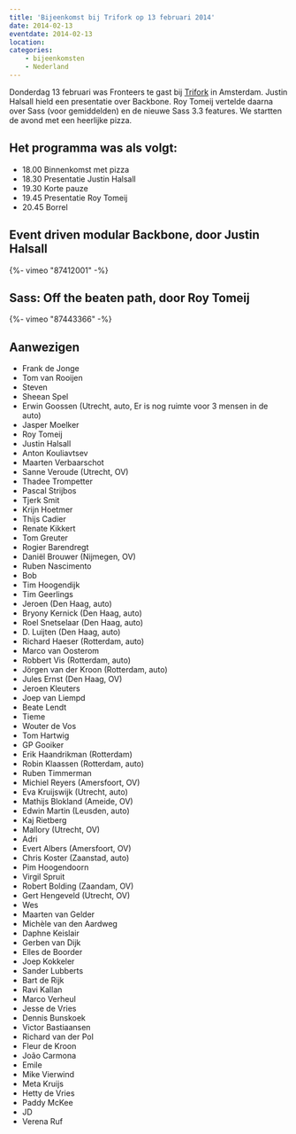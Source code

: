 ```yaml
---
title: 'Bijeenkomst bij Trifork op 13 februari 2014'
date: 2014-02-13
eventdate: 2014-02-13
location:
categories:
    - bijeenkomsten
    - Nederland
---
```


Donderdag 13 februari was Fronteers te gast bij [Trifork](http://trifork.nl) in Amsterdam. Justin Halsall hield een presentatie over Backbone. Roy Tomeij vertelde daarna over Sass (voor gemiddelden) en de nieuwe Sass 3.3 features. We startten de avond met een heerlijke pizza.

## Het programma was als volgt:

-   18.00 Binnenkomst met pizza
-   18.30 Presentatie Justin Halsall
-   19.30 Korte pauze
-   19.45 Presentatie Roy Tomeij
-   20.45 Borrel

## Event driven modular Backbone, door Justin Halsall

<div>
    {%- vimeo "87412001" -%}
</div>

## Sass: Off the beaten path, door Roy Tomeij

<div>
    {%- vimeo "87443366" -%}
</div>

## Aanwezigen

-   Frank de Jonge
-   Tom van Rooijen
-   Steven
-   Sheean Spel
-   Erwin Goossen (Utrecht, auto, Er is nog ruimte voor 3 mensen in de auto)
-   Jasper Moelker
-   Roy Tomeij
-   Justin Halsall
-   Anton Kouliavtsev
-   Maarten Verbaarschot
-   Sanne Veroude (Utrecht, OV)
-   Thadee Trompetter
-   Pascal Strijbos
-   Tjerk Smit
-   Krijn Hoetmer
-   Thijs Cadier
-   Renate Kikkert
-   Tom Greuter
-   Rogier Barendregt
-   Daniël Brouwer (Nijmegen, OV)
-   Ruben Nascimento
-   Bob
-   Tim Hoogendijk
-   Tim Geerlings
-   Jeroen (Den Haag, auto)
-   Bryony Kernick (Den Haag, auto)
-   Roel Snetselaar (Den Haag, auto)
-   D. Luijten (Den Haag, auto)
-   Richard Haeser (Rotterdam, auto)
-   Marco van Oosterom
-   Robbert Vis (Rotterdam, auto)
-   Jörgen van der Kroon (Rotterdam, auto)
-   Jules Ernst (Den Haag, OV)
-   Jeroen Kleuters
-   Joep van Liempd
-   Beate Lendt
-   Tieme
-   Wouter de Vos
-   Tom Hartwig
-   GP Gooiker
-   Erik Haandrikman (Rotterdam)
-   Robin Klaassen (Rotterdam, auto)
-   Ruben Timmerman
-   Michiel Reyers (Amersfoort, OV)
-   Eva Kruijswijk (Utrecht, auto)
-   Mathijs Blokland (Ameide, OV)
-   Edwin Martin (Leusden, auto)
-   Kaj Rietberg
-   Mallory (Utrecht, OV)
-   Adri
-   Evert Albers (Amersfoort, OV)
-   Chris Koster (Zaanstad, auto)
-   Pim Hoogendoorn
-   Virgil Spruit
-   Robert Bolding (Zaandam, OV)
-   Gert Hengeveld (Utrecht, OV)
-   Wes
-   Maarten van Gelder
-   Michèle van den Aardweg
-   Daphne Keislair
-   Gerben van Dijk
-   Elles de Boorder
-   Joep Kokkeler
-   Sander Lubberts
-   Bart de Rijk
-   Ravi Kallan
-   Marco Verheul
-   Jesse de Vries
-   Dennis Bunskoek
-   Victor Bastiaansen
-   Richard van der Pol
-   Fleur de Kroon
-   João Carmona
-   Emile
-   Mike Vierwind
-   Meta Kruijs
-   Hetty de Vries
-   Paddy McKee
-   JD
-   Verena Ruf
